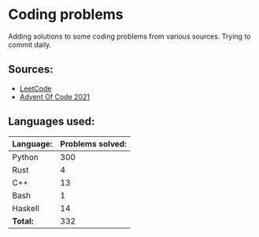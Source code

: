 # Coding problems
Adding solutions to some coding problems from various sources. Trying to commit daily. 

## Sources:

- [LeetCode](https://leetcode.com/)
- [Advent Of Code 2021](https://adventofcode.com/)

## Languages used:
| Language: | Problems solved: |
| --------- | ---------------- |
| Python | 300 |
| Rust | 4 |
| C++ | 13 |
| Bash | 1 |
| Haskell | 14 |
| **Total:** | 332 |
